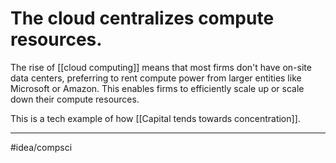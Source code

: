 # The cloud centralizes compute resources.
The rise of [[cloud computing]] means that most firms don't have on-site data centers, preferring to rent compute power from larger entities like Microsoft or Amazon. This enables firms to efficiently scale up or scale down their compute resources. 

This is a tech example of how [[Capital tends towards concentration]]. 

---
#idea/compsci 